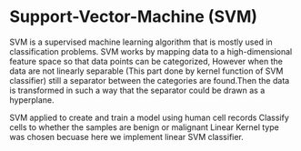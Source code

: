 # Support-Vector-Machine (SVM)
SVM is a supervised machine learning algorithm that is mostly used in classification problems.
SVM works by mapping data to a high-dimensional feature space so that data points can be categorized, 
However when the data are not linearly separable (This part done by kernel function of SVM classifier) still a separator between the categories are found.Then the data is transformed in such a way that the separator could be drawn as a hyperplane.


SVM applied to create and train a model using human cell records
Classify cells to whether the samples are benign or malignant
Linear Kernel type was chosen becuase here we implement linear SVM classifier. 
